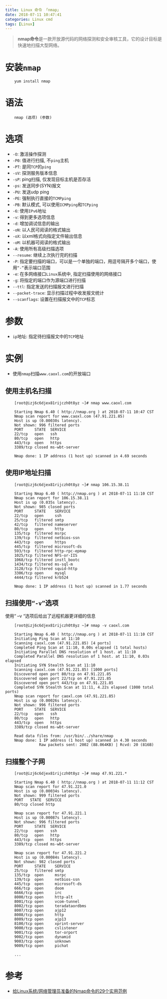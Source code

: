 ```yaml
---
title: Linux 命令 「nmap」
date: 2018-07-11 10:47:41
categories: Linux cmd
tags: [Linux]
---
```


> **nmap命令**是一款开放源代码的网络探测和安全审核工具，它的设计目标是快速地扫描大型网络。

<!-- more -->

# 安装`nmap`

```
    yum install nmap
```

# 语法

```
    nmap (选项) (参数)
```

# 选项

- `-O`:   激活操作探测
- `-P0`:  值进行扫描, 不`ping`主机
- `-PT`:  是同`TCP`的`ping`
- `-sV`:  探测服务版本信息
- `-sP`:  ping扫描, 仅发现目标主机是否存活
- `-ps`:  发送同步(SYN)报文
- `-PU`:  发送udp ping
- `-PE`:  强制执行直接的`TCMPping`
- `-PB`:  默认模式, 可以使用`ICMPping`和`TCPping`
- `-6`:   使用`IPv6`地址
- `-v`:   得到更多选项信息
- `-d`:   增加调试信息的输出
- `-oN`:  以人民可阅读的格式输出
- `-oX`:  以xml格式向指定文件输出信息
- `-oM`:  以机器可阅读的格式输出
- `-A`:   使用所有高级扫描选项
- `--resume`: 继续上次执行完的扫描
- `-P`:   指定要扫描的端口，可以是一个单独的端口，用逗号隔开多个端口，使用`“-”`表示端口范围
- `-e`:   在多网络接口`Linux`系统中, 指定扫描使用的网络接口
- `-g`:   将指定的端口作为源端口进行扫描
- `--ttl`: 指定发送的扫描报文进行扫描
- `--packet-trace`: 显示扫描过程中收发报文统计
- `--scanflags`: 设置在扫描报文中的`TCP`标志

# 参数

- `ip`地址: 指定待扫描报文中的`TCP`地址

# 实例

- 使用`nmap`扫描`www.caoxl.com`的开放端口

## 使用主机名扫描

```
    [root@izj6c6djex81rijczh0t8yz ~]# nmap www.caoxl.com
    
    Starting Nmap 6.40 ( http://nmap.org ) at 2018-07-11 10:47 CST
    Nmap scan report for www.caoxl.com (47.91.221.85)
    Host is up (0.00030s latency).
    Not shown: 996 filtered ports
    PORT     STATE  SERVICE
    22/tcp   open   ssh
    80/tcp   open   http
    443/tcp  open   https
    3389/tcp closed ms-wbt-server
    
    Nmap done: 1 IP address (1 host up) scanned in 4.69 seconds
```

## 使用IP地址扫描

```
    [root@izj6c6djex81rijczh0t8yz ~]# nmap 106.15.38.11
    
    Starting Nmap 6.40 ( http://nmap.org ) at 2018-07-11 11:10 CST
    Nmap scan report for 106.15.38.11
    Host is up (0.035s latency).
    Not shown: 985 closed ports
    PORT     STATE    SERVICE
    22/tcp   open     ssh
    25/tcp   filtered smtp
    42/tcp   filtered nameserver
    80/tcp   open     http
    135/tcp  filtered msrpc
    139/tcp  filtered netbios-ssn
    443/tcp  open     https
    445/tcp  filtered microsoft-ds
    593/tcp  filtered http-rpc-epmap
    1025/tcp filtered NFS-or-IIS
    1068/tcp filtered instl_bootc
    1434/tcp filtered ms-sql-m
    3128/tcp filtered squid-http
    3306/tcp open     mysql
    4444/tcp filtered krb524
    
    Nmap done: 1 IP address (1 host up) scanned in 1.77 seconds
```

## 扫描使用`“-v”`选项

使用“ –v “选项后给出了远程机器更详细的信息

```
    [root@izj6c6djex81rijczh0t8yz ~]# nmap -v caoxl.com
    
    Starting Nmap 6.40 ( http://nmap.org ) at 2018-07-11 11:10 CST
    Initiating Ping Scan at 11:10
    Scanning caoxl.com (47.91.221.85) [4 ports]
    Completed Ping Scan at 11:10, 0.00s elapsed (1 total hosts)
    Initiating Parallel DNS resolution of 1 host. at 11:10
    Completed Parallel DNS resolution of 1 host. at 11:10, 0.03s elapsed
    Initiating SYN Stealth Scan at 11:10
    Scanning caoxl.com (47.91.221.85) [1000 ports]
    Discovered open port 80/tcp on 47.91.221.85
    Discovered open port 22/tcp on 47.91.221.85
    Discovered open port 443/tcp on 47.91.221.85
    Completed SYN Stealth Scan at 11:11, 4.22s elapsed (1000 total ports)
    Nmap scan report for caoxl.com (47.91.221.85)
    Host is up (0.00026s latency).
    Not shown: 996 filtered ports
    PORT     STATE  SERVICE
    22/tcp   open   ssh
    80/tcp   open   http
    443/tcp  open   https
    3389/tcp closed ms-wbt-server
    
    Read data files from: /usr/bin/../share/nmap
    Nmap done: 1 IP address (1 host up) scanned in 4.30 seconds
               Raw packets sent: 2002 (88.064KB) | Rcvd: 20 (816B)
```

## 扫描整个子网

```
    [root@izj6c6djex81rijczh0t8yz ~]# nmap 47.91.221.*
    
    Starting Nmap 6.40 ( http://nmap.org ) at 2018-07-11 11:12 CST
    Nmap scan report for 47.91.221.0
    Host is up (0.00034s latency).
    Not shown: 999 filtered ports
    PORT   STATE  SERVICE
    80/tcp closed http
    
    Nmap scan report for 47.91.221.1
    Host is up (0.00087s latency).
    Not shown: 996 filtered ports
    PORT     STATE  SERVICE
    22/tcp   open   ssh
    80/tcp   open   http
    443/tcp  open   https
    3389/tcp closed ms-wbt-server
    
    Nmap scan report for 47.91.221.2
    Host is up (0.00084s latency).
    Not shown: 982 closed ports
    PORT     STATE    SERVICE
    25/tcp   filtered smtp
    135/tcp  open     msrpc
    139/tcp  open     netbios-ssn
    445/tcp  open     microsoft-ds
    666/tcp  open     doom
    6666/tcp open     irc
    8000/tcp open     http-alt
    8001/tcp open     vcom-tunnel
    8002/tcp open     teradataordbms
    8007/tcp open     ajp12
    8008/tcp open     http
    8009/tcp open     ajp13
    8100/tcp open     xprint-server
    9000/tcp open     cslistener
    9001/tcp open     tor-orport
    9002/tcp open     dynamid
    9003/tcp open     unknown
    9009/tcp open     pichat
    
    ...
```

# 参考

- [给Linux系统/网络管理员准备的Nmap命令的29个实用范例](http://blog.jobbole.com/54595/)